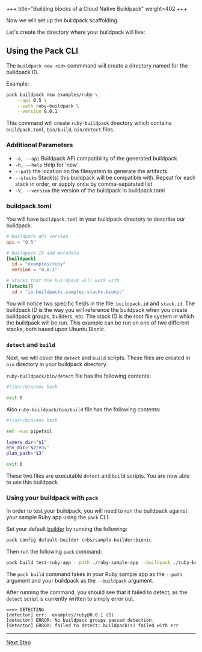 +++
title="Building blocks of a Cloud Native Buildpack"
weight=402
+++

<!-- test:suite=create-buildpack;weight=2 -->

Now we will set up the buildpack scaffolding. 

Let's create the directory where your buildpack will live:

## Using the Pack CLI

The `buildpack new <id>` commmand will create a directory named for the buildpack ID.

Example:
<!-- test:exec -->
```bash
pack buildpack new examples/ruby \
    --api 0.5 \
    --path ruby-buildpack \
    --version 0.0.1
```
This command will create `ruby-buildpack` directory which contains `buildpack.toml`, `bin/build`,  `bin/detect` files.

### Additional Parameters
- `-a, --api` Buildpack API compatibility of the generated buildpack
- `-h, --help` Help for 'new'
- `--path` the location on the filesystem to generate the artifacts.
- `--stacks` Stack(s) this buildpack will be compatible with. Repeat for each stack in order, or supply once by comma-separated list
- `-V, --version` the version of the buildpack in buildpack.toml



### buildpack.toml

You will have `buildpack.toml` in your buildpack directory to describe our buildpack.

<!-- test:file=ruby-buildpack/buildpack.toml -->
```toml
# Buildpack API version
api = "0.5"

# Buildpack ID and metadata
[buildpack]
  id = "examples/ruby"
  version = "0.0.1"

# Stacks that the buildpack will work with
[[stacks]]
  id = "io.buildpacks.samples.stacks.bionic"

```

You will notice two specific fields in the file: `buildpack.id` and `stack.id`. The buildpack ID is the way you will reference the buildpack when you create buildpack groups, builders, etc. The stack ID is the root file system in which the buildpack will be run. This example can be run on one of two different stacks, both based upon Ubuntu Bionic.

### `detect` and `build`

Next, we will cover the `detect` and `build` scripts. These files are created in `bin` directory in your buildpack directory.


`ruby-buildpack/bin/detect` file has the following contents:

<!-- test:file=ruby-buildpack/bin/detect -->
```bash
#!/usr/bin/env bash

exit 0
```

Also `ruby-buildpack/bin/build` file has the following contents:

<!-- test:file=ruby-buildpack/bin/build -->
```bash
#!/usr/bin/env bash

set -euo pipefail

layers_dir="$1"
env_dir="$2/env"
plan_path="$3"

exit 0
```

These two files are executable `detect` and `build` scripts. You are now able to use this buildpack.

### Using your buildpack with `pack`

In order to test your buildpack, you will need to run the buildpack against your sample Ruby app using the `pack` CLI.

Set your default [builder][builder] by running the following:

<!-- test:exec -->
```bash
pack config default-builder cnbs/sample-builder:bionic
```

Then run the following `pack` command:

<!-- test:exec;exit-code=1 -->
```bash
pack build test-ruby-app --path ./ruby-sample-app --buildpack ./ruby-buildpack
```

The `pack build` command takes in your Ruby sample app as the `--path` argument and your buildpack as the `--buildpack` argument.

After running the command, you should see that it failed to detect, as the `detect` script is currently written to simply error out.

<!-- test:assert=contains -->
```
===> DETECTING
[detector] err:  examples/ruby@0.0.1 (1)
[detector] ERROR: No buildpack groups passed detection.
[detector] ERROR: failed to detect: buildpack(s) failed with err
```

---

<a href="/docs/buildpack-author-guide/create-buildpack/detection" class="button bg-pink">Next Step</a>

[builder]: /docs/concepts/components/builder